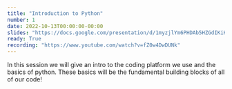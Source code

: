 ```yaml
---
title: "Introduction to Python"
number: 1
date: 2022-10-13T00:00:00-00:00
slides: "https://docs.google.com/presentation/d/1myzjlYm6PHDAb5HZGdIKiKIrKHp-pzLUvKwlllp9i_o/edit?usp=sharing"
ready: True
recording: "https://www.youtube.com/watch?v=fZ0w4DwDUNk"
---
```


In this session we will give an intro to the coding platform we use and the basics of python. These basics will be the fundamental building blocks of all of our code!
